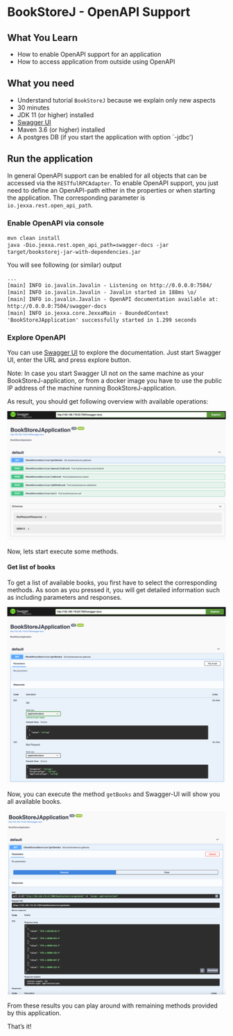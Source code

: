 # BookStoreJ - OpenAPI Support 

## What You Learn

*   How to enable OpenAPI support for an application 
*   How to access application from outside using OpenAPI        

## What you need

*   Understand tutorial `BookStoreJ` because we explain only new aspects 
*   30 minutes
*   JDK 11 (or higher) installed
*   [Swagger UI](https://swagger.io/tools/swagger-ui/)    
*   Maven 3.6 (or higher) installed
*   A postgres DB (if you start the application with option `-jdbc')  

## Run the application  

In general OpenAPI support can be enabled for all objects that can be accessed via the `RESTfulRPCAdapter`. 
To enable OpenAPI support, you just need to define an OpenAPI-path either in the properties or when starting the application. 
The corresponding parameter is `io.jexxa.rest.open_api_path`.

### Enable OpenAPI via console

```console                                                          
mvn clean install
java -Dio.jexxa.rest.open_api_path=swagger-docs -jar target/bookstorej-jar-with-dependencies.jar 
```
You will see following (or similar) output
```console
...
[main] INFO io.javalin.Javalin - Listening on http://0.0.0.0:7504/
[main] INFO io.javalin.Javalin - Javalin started in 188ms \o/
[main] INFO io.javalin.Javalin - OpenAPI documentation available at: http://0.0.0.0:7504/swagger-docs
[main] INFO io.jexxa.core.JexxaMain - BoundedContext 'BookStoreJApplication' successfully started in 1.299 seconds

```          

### Explore OpenAPI

You can use [Swagger UI](https://swagger.io/tools/swagger-ui/) to explore the documentation. Just start Swagger UI, enter the URL and press explore button. 

Note: In case you start Swagger UI not on the same machine as your BookStoreJ-application, or from a docker image you have to use the public IP address of the machine running BookStoreJ-application. 

As result, you should get following overview with available operations: 

![OpenAPI-Docu](images/OpenAPI-Docu.png) 

Now, lets start execute some methods.
       
#### Get list of books

To get a list of available books, you first have to select the corresponding methods. As soon as you pressed it, you will get detailed information such as including parameters and responses. 

![OpenAPI-getBooks](images/OpenAPI-getBooks.png) 

Now, you can execute the method `getBooks` and Swagger-UI will show you all available books. 

![OpenAPI-getBooksResult](images/OpenAPI-getBooksResult.png) 

From these results you can play around with remaining methods provided by this application. 

That’s it! 
